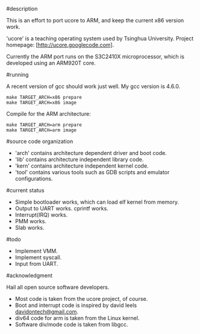 #description

This is an effort to port ucore to ARM, and keep the current x86 version work.

'ucore' is a teaching operating system used by Tsinghua University.
Project homepage: [http://ucore.googlecode.com].

Currently the ARM port runs on the S3C2410X microprocessor, which is developed
using an ARM920T core.

#running

A recent version of gcc should work just well. My gcc version is 4.6.0.

    make TARGET_ARCH=x86 prepare
    make TARGET_ARCH=x86 image

Compile for the ARM architecture:

    make TARGET_ARCH=arm prepare
    make TARGET_ARCH=arm image

#source code organization

* 'arch' contains architecture dependent driver and boot code.
* 'lib' contains architecture independent library code.
* 'kern' contains architecture independent kernel code.
* 'tool' contains various tools such as GDB scripts and emulator configurations.

#current status

* Simple bootloader works, which can load elf kernel from memory.
* Output to UART works. cprintf works.
* Interrupt(IRQ) works.
* PMM works.
* Slab works.

#todo

* Implement VMM.
* Implement syscall.
* Input from UART.

#acknowledgment

Hail all open source software developers.

* Most code is taken from the ucore project, of course.
* Boot and interrupt code is inspired by david leels <davidontech@gmail.com>.
* div64 code for arm is taken from the Linux kernel.
* Software div/mode code is taken from libgcc.
